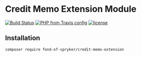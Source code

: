 # Credit Memo Extension Module
[![Build Status](https://travis-ci.org/fond-of/spryker-credit-memo-extension.svg?branch=master)](https://travis-ci.org/fond-of/spryker-credit-memo-extension)
[![PHP from Travis config](https://img.shields.io/travis/php-v/fond-of/spryker-credit-memo-extension.svg)](https://php.net/)
[![license](https://img.shields.io/github/license/fond-of/spryker-credit-memo-extension.svg)](https://packagist.org/packages/fond-of-spryker/credit-memo-extension)

## Installation

```
composer require fond-of-spryker/credit-memo-extension
```
